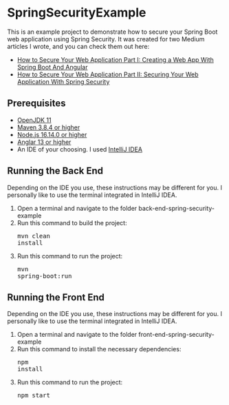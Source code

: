 # SpringSecurityExample

This is an example project to demonstrate how to secure your Spring Boot web application using Spring Security. It was created for two Medium articles I wrote, and you can check them out here:
* [How to Secure Your Web Application Part I: Creating a Web App With Spring Boot And Angular](https://medium.com/edataconsulting/how-to-secure-your-web-application-part-i-creating-a-web-app-with-spring-boot-and-angular-50d5e9e2fe96)
* [How to Secure Your Web Application Part II: Securing Your Web Application With Spring Security](https://medium.com/edataconsulting/how-to-secure-your-web-application-part-ii-securing-your-web-application-with-spring-security-5a876e2b5b76)

## Prerequisites
* [OpenJDK 11](https://docs.aws.amazon.com/corretto/latest/corretto-11-ug/what-is-corretto-11.html)
* [Maven 3.8.4 or higher](https://maven.apache.org/download.cgi)
* [Node.js 16.14.0 or higher](https://nodejs.org/en/)
* [Anglar 13 or higher](https://angular.io/guide/setup-local)
* An IDE of your choosing. I used [IntelliJ IDEA](https://www.jetbrains.com/idea/)

## Running the Back End
Depending on the IDE you use, these instructions may be different for you. I personally like to use the terminal integrated in IntelliJ IDEA.
1. Open a terminal and navigate to the folder back-end-spring-security-example
2. Run this command to build the project: <pre>mvn clean install</pre>
3. Run this command to run the project: <pre>mvn spring-boot:run</pre>

## Running the Front End
Depending on the IDE you use, these instructions may be different for you. I personally like to use the terminal integrated in IntelliJ IDEA.
1. Open a terminal and navigate to the folder front-end-spring-security-example
2. Run this command to install the necessary dependencies: <pre>npm install</pre>
3. Run this command to run the project: <pre>npm start</pre>
